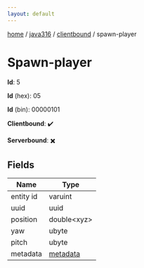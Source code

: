 ```yaml
---
layout: default
---
```


[home](/)  /  [java316](/protocol/java316)  /  [clientbound](/protocol/java316/clientbound)  /  spawn-player

# Spawn-player

**Id**: 5

**Id** (hex): 05

**Id** (bin): 00000101

**Clientbound**: ✔️

**Serverbound**: ✖️

## Fields

Name | Type
---|---
entity id | varuint
uuid | uuid
position | double&lt;xyz&gt;
yaw | ubyte
pitch | ubyte
metadata | [metadata](/protocol/java316/metadata)


